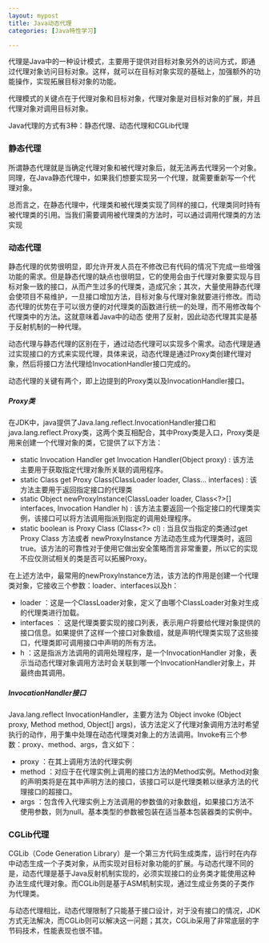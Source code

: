 ```yaml
---
layout: mypost
title: Java动态代理
categories: [Java特性学习]

---
```


代理是Java中的一种设计模式，主要用于提供对目标对象另外的访问方式，即通过代理对象访问目标对象。这样，就可以在目标对象实现的基础上，加强额外的功能操作，实现拓展目标对象的功能。

代理模式的关键点在于代理对象和目标对象，代理对象是对目标对象的扩展，并且代理对象对调用目标对象。

Java代理的方式有3种：静态代理、动态代理和CGLib代理

### 静态代理

所谓静态代理就是当确定代理对象和被代理对象后，就无法再去代理另一个对象。同理，在Java静态代理中，如果我们想要实现另一个代理，就需要重新写一个代理对象。

总而言之，在静态代理中，代理类和被代理类实现了同样的接口，代理类同时持有被代理类的引用。当我们需要调用被代理类的方法时，可以通过调用代理类的方法实现

### 动态代理

静态代理的优势很明显，即允许开发人员在不修改已有代码的情况下完成一些增强功能的需求。但是静态代理的缺点也很明显，它的使用会由于代理对象要实现与目标对象一致的接口，从而产生过多的代理类，造成冗余；其次，大量使用静态代理会使项目不易维护，一旦接口增加方法，目标对象与代理对象就要进行修改。而动态代理的优势在于可以很方便的对代理类的函数进行统一的处理，而不用修改每个代理类中的方法。这就意味着Java中的动态 使用了反射，因此动态代理其实是基于反射机制的一种代理。

动态代理与静态代理的区别在于，通过动态代理可以实现多个需求。动态代理是通过实现接口的方式来实现代理，具体来说，动态代理是通过Proxy类创建代理对象，然后将接口方法代理给InvocationHandler接口完成的。

动态代理的关键有两个，即上边提到的Proxy类以及InvocationHandler接口。

##### Proxy类

在JDK中，java提供了Java.lang.reflect.InvocationHandler接口和java.lang.reflect.Proxy类，这两个类互相配合，其中Proxy类是入口，Proxy类是用来创建一个代理对象的类，它提供了以下方法：

- static Invocation Handler get Invocation Handler(Object proxy) : 该方法主要用于获取指定代理对象所关联的调用程序。
- static Class<?> get Proxy Class(ClassLoader loader, Class<?>... interfaces) : 该方法主要用于返回指定接口的代理类
- static Object newProxyInstance(ClassLoader loader, Class<?>[] interfaces, Invocation Handler h) : 该方法主要返回一个指定接口的代理类实例，该接口可以将方法调用指派到指定的调用处理程序。
- static boolean is Proxy Class (Class<?> cl) : 当且仅当指定的类通过get Proxy Class 方法或者 newProxyInstance 方法动态生成为代理类时，返回true。该方法的可靠性对于使用它做出安全策略而言非常重要，所以它的实现不应仅测试相关的类是否可以拓展Proxy。

在上述方法中，最常用的newProxyInstance方法，该方法的作用是创建一个代理类对象，它接收三个参数：loader、interfaces以及h：

- loader  ：这是一个ClassLoader对象，定义了由哪个ClassLoader对象对生成的代理类进行加载。
- interfaces  ： 这是代理类要实现的接口列表，表示用户将要给代理对象提供的接口信息。如果提供了这样一个接口对象数组，就是声明代理类实现了这些接口，代理类即可调用接口中声明的所有方法。
- h ：这是指派方法调用的调用处理程序，是一个InvocationHandler 对象，表示当动态代理对象调用方法时会关联到哪一个InvocationHandler对象上，并最终由其调用。

##### InvocationHandler接口

Java.lang.reflect InvocationHandler，主要方法为 Object invoke (Object proxy, Method method, Object[] args)，该方法定义了代理对象调用方法时希望执行的动作，用于集中处理在动态代理类对象上的方法调用。Invoke有三个参数：proxy、method、args，含义如下：

- proxy ：在其上调用方法的代理实例
- method ：对应于在代理实例上调用的接口方法的Method实例。Method对象的声明类将是在其中声明方法的接口，该接口可以是代理类赖以继承方法的代理接口的超接口。
- args ：包含传入代理实例上方法调用的参数值的对象数组，如果接口方法不使用参数，则为null。基本类型的参数被包装在适当基本包装器类的实例中。

### CGLib代理

CGLib（Code Generation Library）是⼀个第三⽅代码⽣成类库，运⾏时在内存中动态⽣成⼀个⼦类对象，从⽽实现对⽬标对象功能的扩展。与动态代理不同的是，动态代理是基于Java反射机制实现的，必须实现接⼝的业务类才能使⽤这种办法⽣成代理对象。⽽CGLib则是基于ASM机制实现，通过⽣成业务类的⼦类作为代理类。

与动态代理相⽐，动态代理限制了只能基于接⼝设计，对于没有接⼝的情况，JDK⽅式⽆法解决，⽽CGLib则可以解决这⼀问题；其次，CGLib采⽤了⾮常底层的字节码技术，性能表现也很不错。


